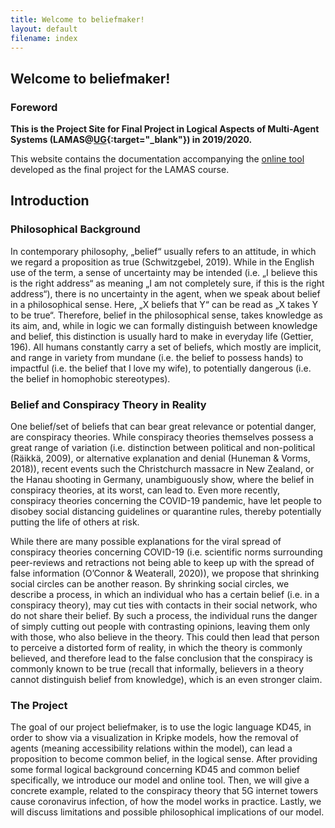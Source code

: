 ```yaml
---
title: Welcome to beliefmaker!
layout: default
filename: index
--- 
```

## Welcome to beliefmaker!

### Foreword

**This is the Project Site for Final Project in Logical Aspects of Multi-Agent Systems (LAMAS@[UG](https://www.rug.nl/){:target="_blank"}) in 2019/2020.**

This website contains the documentation accompanying the [online tool](http://bick95.pythonanywhere.com/) developed as the final project for the LAMAS course.

## Introduction 

### Philosophical Background

In contemporary philosophy, „belief“ usually refers to an attitude, in which we regard a proposition as true (Schwitzgebel, 2019). While in the English use of the term, a sense of uncertainty may be intended (i.e. „I believe this is the right address“ as meaning „I am not completely sure, if this is the right address“), there is no uncertainty in the agent, when we speak about belief in a philosophical sense. Here, „X beliefs that Y“ can be read as „X takes Y to be true“. Therefore, belief in the philosophical sense, takes knowledge as its aim, and, while in logic we can formally distinguish between knowledge and belief, this distinction is usually hard to make in everyday life (Gettier, 196). All humans constantly carry a set of beliefs, which mostly are implicit, and range in variety from mundane (i.e. the belief to possess hands) to impactful (i.e. the belief that I love my wife), to potentially dangerous (i.e. the belief in homophobic stereotypes). 

### Belief and Conspiracy Theory in Reality

One belief/set of beliefs that can bear great relevance or potential danger, are conspiracy theories. While conspiracy theories themselves possess a great range of variation (i.e. distinction between political and non-political (Räikkä, 2009), or alternative explanation and denial (Huneman & Vorms, 2018)), recent events such the Christchurch massacre in New Zealand, or the Hanau shooting in Germany, unambiguously show, where the belief in conspiracy theories, at its worst, can lead to. Even more recently, conspiracy theories concerning the COVID-19 pandemic, have let people to disobey social distancing guidelines or quarantine rules, thereby potentially putting the life of others at risk. 
    
While there are many possible explanations for the viral spread of conspiracy theories concerning COVID-19 (i.e. scientific norms surrounding peer-reviews and retractions not being able to keep up with the spread of false information (O’Connor & Weaterall, 2020)), we propose that shrinking social circles can be another reason. By shrinking social circles, we describe a process, in which an individual who has a certain belief (i.e. in a conspiracy theory), may cut ties with contacts in their social network, who do not share their belief. By such a process, the individual runs the danger of simply cutting out people with contrasting opinions, leaving them only with those, who also believe in the theory. This could then lead that person to perceive a distorted form of reality, in which the theory is commonly believed, and therefore lead to the false conclusion that the conspiracy is commonly known to be true (recall that informally, believers in a theory cannot distinguish belief from knowledge), which is an even stronger claim.
     
### The Project

The goal of our project beliefmaker, is to use the logic language KD45, in order to show via a visualization in Kripke models, how the removal of agents (meaning accessibility relations within the model), can lead a proposition to become common belief, in the logical sense. After providing some formal logical background concerning KD45 and common belief specifically, we introduce our model and online tool. Then, we will give a concrete example, related to the conspiracy theory that 5G internet towers cause coronavirus infection, of how the model works in practice. Lastly, we will discuss limitations and possible philosophical implications of our model. 

